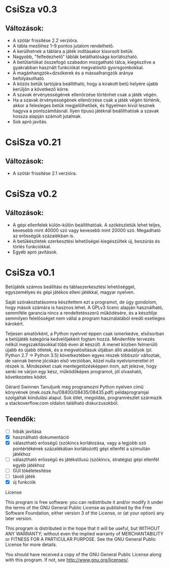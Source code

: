 # CsiSza v0.3

## Változások:
- A szótár frissítése 2.2 verzióra.
- A tábla mezőihez 1-9 pontos jutalom rendelhető.
- A kerülhetnek a táblára a játék indításakor kisorsolt betűk.
- Nagyobb, "felfedezhető" táblák beláthatósága korlátozható.
- A betűtartókat összefogó szabadon mozgatható tálca, kiegészítve a gyakrabban használt funkciókat megvalósító gyorsgombokkal.
- A magánhangzók+dzsókerek és a mássalhangzók aránya befolyásolható.
- A közös betűk tartójára beállítható, hogy a kirakott betű helyére újabb kerüljön a következő körre. 
- A szavak érvényességének ellenőrzése történhet csak a játék végén.
- Ha a szavak érvényességének ellenőrzése csak a játék végén történik, akkor a felesleges betűk megjelölhetőek, és figyelmen kívül     lesznek hagyva a pontszámításnál. Ilyen típusú játéknál beállíthatóak a szavak hossza alapján számolt jutalmak.  
- Sok apró javítás.

# CsiSza v0.21

## Változások:

- A szótár frissítése 2.1 verzióra. 
 
# CsiSza v0.2

## Változások:

- A gépi ellenfelek külön-külön beállíthatóak. A szókészletük lehet teljes, kevesebb mint 40000 szó vagy kevesebb mint 20000 szó. Megadható az erősségük százalékban is. 
- A betűkészletek szerkesztési lehetőségei kiegészültek új, beszúrás és törlés funkciókkal. 
- Egyéb apró javítások.

# CsiSza v0.1

Betűjáték számos beállítási és táblaszerkesztési lehetőséggel, egyszemélyes
és gépi játékos elleni játékkal, magyar nyelven.

Saját szórakoztatásomra készítettem ezt a programot, de úgy gondolom, hogy mások számára is hasznos
lehet. A GPLv3 licenc alapján használható, semmiféle garancia nincs a rendeltetésszerű működésére,
és a készítője semmilyen felelősséget nem vállal a program használatából eredő esetleges károkért.

Teljesen amatőrként, a Python nyelvvel éppen csak ismerkedve, elsősorban a betűjáték kategória kedvelőjeként
fogtam hozzá. Mindenféle tervezés nélkül megszakításokkal több éven át készült. A menet közben felmerülő újabb
és újabb ötletek, és a megvalósításuk útjában álló akadályok (pl. Python 2.7 -> Python 3.5) következtében egyes
részek többször változtak, de vannak benne jócskán első verzióban, közel nulla nyelvismerettel írt részek is.
Mindezeket csak mentegetőzésképpen írom, azt jelezve, hogy senki ne várjon egy kész, működőképes programot,
jól olvasható, következetes kódot.

Gérard Swinnen Tanuljunk meg programozni Python nyelven című könyvének (mek.oszk.hu/08400/08435/08435.pdf)
példaprogramjai szolgáltak kiindulási alapul. Sok ötlet, megoldás, programrészlet származik
a stackoverflow.com oldalon található diskurzusokból.

## Teendők:
  - [ ] hibák javítása
  - [x] használható dokumentáció
  - [x] választható erősségű (szókincs korlátozása, vagy a legjobb szó pontértékének százalékában
        korlátozott) gépi ellenfél a szimultán játékhoz
  - [ ] választható erősségű és játékstílusú (szókincs, stratégia) gépi ellenfél egyéb játékhoz
  - [ ] GUI tökéletesítése
  - [ ] távoli játék
  - [x] új funkciók

License

This program is free software: you can redistribute it and/or modify
it under the terms of the GNU General Public License as published by
the Free Software Foundation, either version 3 of the License, or
(at your option) any later version.

This program is distributed in the hope that it will be useful,
but WITHOUT ANY WARRANTY; without even the implied warranty of
MERCHANTABILITY or FITNESS FOR A PARTICULAR PURPOSE.  See the
GNU General Public License for more details.

You should have received a copy of the GNU General Public License
along with this program.  If not, see <http://www.gnu.org/licenses/>.
